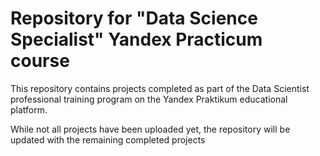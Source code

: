 # Repository for "Data Science Specialist" Yandex Practicum course
This repository contains projects completed as part of the Data Scientist professional training program on the Yandex Praktikum educational platform.

While not all projects have been uploaded yet, the repository will be updated with the remaining completed projects
